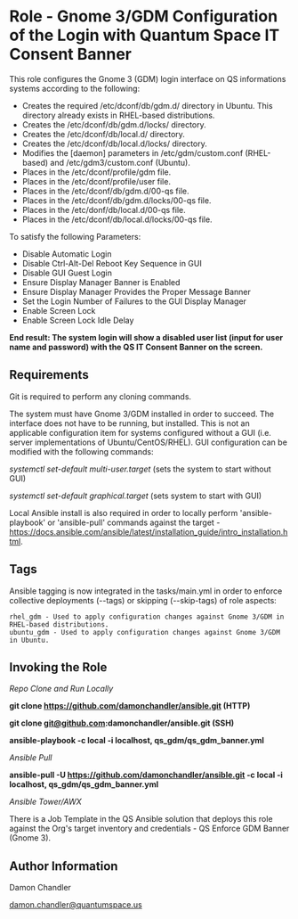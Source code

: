 Role - Gnome 3/GDM Configuration of the Login with Quantum Space IT Consent Banner
=========

This role configures the Gnome 3 (GDM) login interface on QS informations systems according to the following:

* Creates the required /etc/dconf/db/gdm.d/ directory in Ubuntu.  This directory already exists in RHEL-based distributions.
* Creates the /etc/dconf/db/gdm.d/locks/ directory.
* Creates the /etc/dconf/db/local.d/ directory.
* Creates the /etc/dconf/db/local.d/locks/ directory.
* Modifies the [daemon] parameters in /etc/gdm/custom.conf (RHEL-based) and /etc/gdm3/custom.conf (Ubuntu).
* Places in the /etc/dconf/profile/gdm file.
* Places in the /etc/dconf/profile/user file.
* Places in the /etc/dconf/db/gdm.d/00-qs file.
* Places in the /etc/dconf/db/gdm.d/locks/00-qs file.
* Places in the /etc/donf/db/local.d/00-qs file.
* Places in the /etc/dconf/db/local.d/locks/00-qs file.

To satisfy the following Parameters:

* Disable Automatic Login
* Disable Ctrl-Alt-Del Reboot Key Sequence in GUI
* Disable GUI Guest Login
* Ensure Display Manager Banner is Enabled
* Ensure Display Manager Provides the Proper Message Banner
* Set the Login Number of Failures to the GUI Display Manager
* Enable Screen Lock
* Enable Screen Lock Idle Delay

**End result: The system login will show a disabled user list (input for user name and password) with the QS IT Consent Banner on the screen.**

Requirements
------------
Git is required to perform any cloning commands.

The system must have Gnome 3/GDM installed in order to succeed.  The interface does not have to be running, but installed.  This is not an applicable configuration item for systems configured without a GUI (i.e. server implementations of Ubuntu/CentOS/RHEL).  GUI configuration can be modified with the following commands:

*systemctl set-default multi-user.target* (sets the system to start without GUI)

*systemctl set-default graphical.target* (sets system to start with GUI)

Local Ansible install is also required in order to locally perform 'ansible-playbook' or 'ansible-pull' commands against the target - https://docs.ansible.com/ansible/latest/installation_guide/intro_installation.html.

Tags
----------------

Ansible tagging is now integrated in the tasks/main.yml in order to enforce collective deployments (--tags) or skipping (--skip-tags) of role aspects:

    rhel_gdm - Used to apply configuration changes against Gnome 3/GDM in RHEL-based distributions.
    ubuntu_gdm - Used to apply configuration changes against Gnome 3/GDM in Ubuntu.
    
Invoking the Role
----------------

*Repo Clone and Run Locally*

**git clone https://github.com/damonchandler/ansible.git (HTTP)**

**git clone git@github.com:damonchandler/ansible.git (SSH)**

**ansible-playbook -c local -i localhost, qs_gdm/qs_gdm_banner.yml**

*Ansible Pull*

**ansible-pull -U https://github.com/damonchandler/ansible.git -c local -i localhost, qs_gdm/qs_gdm_banner.yml** 

*Ansible Tower/AWX*

There is a Job Template in the QS Ansible solution that deploys this role against the Org's target inventory and credentials - QS Enforce GDM Banner (Gnome 3).

Author Information
------------------

Damon Chandler
    
damon.chandler@quantumspace.us